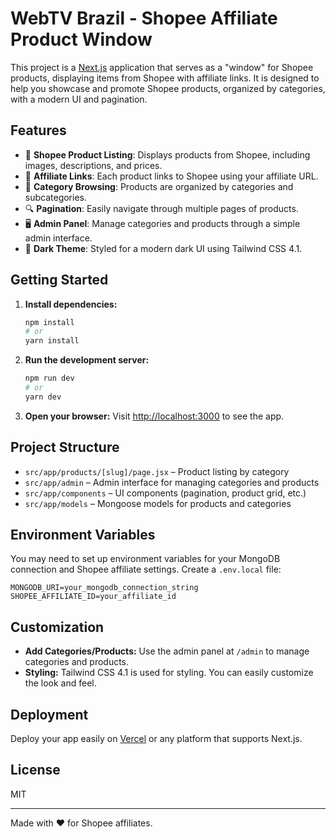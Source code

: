 # WebTV Brazil - Shopee Affiliate Product Window

This project is a [Next.js](https://nextjs.org) application that serves as a "window" for Shopee products, displaying items from Shopee with affiliate links. It is designed to help you showcase and promote Shopee products, organized by categories, with a modern UI and pagination.

## Features

- 🛒 **Shopee Product Listing**: Displays products from Shopee, including images, descriptions, and prices.
- 🔗 **Affiliate Links**: Each product links to Shopee using your affiliate URL.
- 📂 **Category Browsing**: Products are organized by categories and subcategories.
- 🔍 **Pagination**: Easily navigate through multiple pages of products.
- 🖥️ **Admin Panel**: Manage categories and products through a simple admin interface.
- 🌙 **Dark Theme**: Styled for a modern dark UI using Tailwind CSS 4.1.

## Getting Started

1. **Install dependencies:**
   ```bash
   npm install
   # or
   yarn install
   ```

2. **Run the development server:**
   ```bash
   npm run dev
   # or
   yarn dev
   ```

3. **Open your browser:**
   Visit [http://localhost:3000](http://localhost:3000) to see the app.

## Project Structure

- `src/app/products/[slug]/page.jsx` – Product listing by category
- `src/app/admin` – Admin interface for managing categories and products
- `src/app/components` – UI components (pagination, product grid, etc.)
- `src/app/models` – Mongoose models for products and categories

## Environment Variables

You may need to set up environment variables for your MongoDB connection and Shopee affiliate settings. Create a `.env.local` file:

```
MONGODB_URI=your_mongodb_connection_string
SHOPEE_AFFILIATE_ID=your_affiliate_id
```

## Customization

- **Add Categories/Products:** Use the admin panel at `/admin` to manage categories and products.
- **Styling:** Tailwind CSS 4.1 is used for styling. You can easily customize the look and feel.

## Deployment

Deploy your app easily on [Vercel](https://vercel.com/) or any platform that supports Next.js.

## License

MIT

---

Made with ❤️ for Shopee affiliates.
